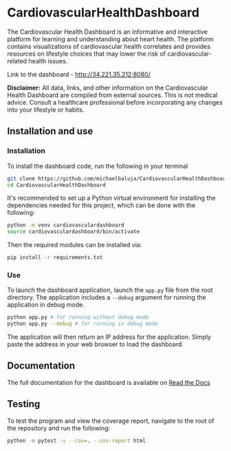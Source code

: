# CardiovascularHealthDashboard
The Cardiovascular Health Dashboard is an informative and interactive platform for learning and understanding about heart health. The platform contains visualizations of cardiovascular health correlates and provides resources on lifestyle choices that may lower the risk of cardiovascular-related health issues. 

Link to the dashboard - http://34.221.35.212:8080/

**Disclaimer:** All data, links, and other information on the Cardiovascular Health 
Dashboard are compiled from external sources. This is not medical advice. 
Consult a healthcare professional before incorporating any changes into your
lifestyle or habits.

## Installation and use
### Installation
To install the dashboard code, run the following in your terminal
```bash
git clone https://github.com/michaelbaluja/CardiovascularHealthDashboard.git
cd CardiovascularHealthDashboard
```
It's recommended to set up a Python virtual environment for installing the dependencies needed for this project, which can be done with the following:
```bash
python -m venv cardiovasculardashboard
source cardiovasculardashboard/bin/activate
```
Then the required modules can be installed via:
```bash
pip install -r requirements.txt
```

### Use
To launch the dashboard application, launch the `app.py` file from the root directory.
The application includes a `--debug` argument for running the application in debug mode.
```bash
python app.py # for running without debug mode
python app.py --debug # for running in debug mode
```

The application will then return an IP address for the application. Simply paste
the address in your web browser to load the dashboard.

## Documentation
The full documentation for the dashboard is available on [Read the Docs](https://cardiovascular-health-dashboard.readthedocs.io/en/latest/)

## Testing
To test the program and view the coverage report, navigate to the root of the 
repository and run the following:
```bash
python -m pytest -v --cov=. --cov-report html
```